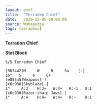 ```yaml
---
layout: post
title:  "Terradon Chief"
date:   2020-12-05 00:00:00
source: Wahapedia
tags: [seraphon]
---
```


**Terradon Chief**

**Stat Block**
```
5/5 Terradon Chief
```

```
[56f442]M     W     B     Sa    [-]
16"   5     6     6+    
[e85545]Weapons[-]
[c6c930]Skyblade[-]
1"     A:3    H:3+   W:4+   R:-1   D:1   
[c6c930]Razor-sharp Jaws[-]
1"     A:4    H:4+   W:4+   R:-    D:1   
```
    